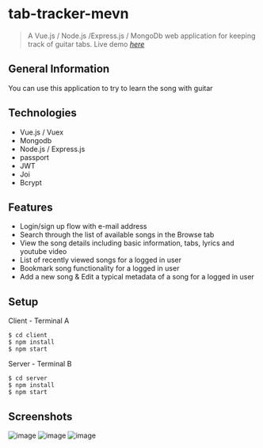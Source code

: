 # tab-tracker-mevn

> A Vue.js / Node.js /Express.js / MongoDb web application for keeping track of guitar tabs.
> Live demo [_here_](https://tab-tracker-mevn.herokuapp.com/)

## General Information

You can use this application to try to learn the song with guitar

## Technologies

- Vue.js / Vuex
- Mongodb
- Node.js / Express.js
- passport
- JWT
- Joi
- Bcrypt

## Features

- Login/sign up flow with e-mail address
- Search through the list of available songs in the Browse tab
- View the song details including basic information, tabs, lyrics and youtube video
- List of recently viewed songs for a logged in user
- Bookmark song functionality for a logged in user
- Add a new song & Edit a typical metadata of a song for a logged in user

## Setup

Client - Terminal A
```
$ cd client
$ npm install
$ npm start
```
Server - Terminal B
```
$ cd server
$ npm install
$ npm start
```

## Screenshots

![image](https://user-images.githubusercontent.com/48249708/118304729-e6cc2080-b49b-11eb-8c88-c3ea5cf33651.png)
![image](https://user-images.githubusercontent.com/48249708/118304845-0bc09380-b49c-11eb-93cf-f7227d2fcde0.png)
![image](https://user-images.githubusercontent.com/48249708/118304913-2561db00-b49c-11eb-9bc8-f9adbf5f1465.png)



